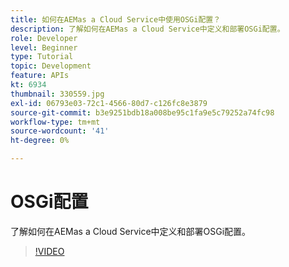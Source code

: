 ```yaml
---
title: 如何在AEMas a Cloud Service中使用OSGi配置？
description: 了解如何在AEMas a Cloud Service中定义和部署OSGi配置。
role: Developer
level: Beginner
type: Tutorial
topic: Development
feature: APIs
kt: 6934
thumbnail: 330559.jpg
exl-id: 06793e03-72c1-4566-80d7-c126fc8e3879
source-git-commit: b3e9251bdb18a008be95c1fa9e5c79252a74fc98
workflow-type: tm+mt
source-wordcount: '41'
ht-degree: 0%

---
```


# OSGi配置

了解如何在AEMas a Cloud Service中定义和部署OSGi配置。

>[!VIDEO](https://video.tv.adobe.com/v/330559?quality=12&learn=on)
